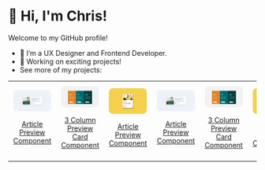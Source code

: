 # 👋 Hi, I'm Chris!  
Welcome to my GitHub profile!  
- 🌱 I’m a UX Designer and Frontend Developer.  
- 🔭 Working on exciting projects!
  <br>
- See more of my projects:

<table>
  <tr>
    <td style="text-align: center; padding: 10px;">
      <a href="https://github.com/chrisbk9674/article-preview-component" target="_blank">
        <img src="https://github.com/chrisbk9674/chrisbk9674/raw/main/images/desktop-design-article-preview-component.jpg" alt="Article Preview Component" style="width: 200px; height: auto; border-radius: 8px;">
        <p>Article Preview Component</p>
      </a>
    </td>
    <td style="text-align: center; padding: 10px;">
      <a href="https://github.com/chrisbk9674/3-column-preview-card-component" target="_blank">
        <img src="https://github.com/chrisbk9674/chrisbk9674/raw/main/images/desktop-design-3-column.jpg" alt="3 Column Preview Card Component" style="width: 200px; height: auto; border-radius: 8px;">
        <p>3 Column Preview Card Component</p>
      </a>
    </td>
    <td style="text-align: center; padding: 10px;">
      <a href="https://github.com/chrisbk9674/blog-preview-card" target="_blank">
        <img src="https://github.com/chrisbk9674/chrisbk9674/raw/main/images/desktop-design-blog-preview-card.jpg" alt="Blog Preview Card" style="width: 200px; height: auto; border-radius: 8px;">
        <p>Article Preview Component</p>
      </a>
    </td>
    <td style="text-align: center; padding: 10px;">
      <a href="https://github.com/chrisbk9674/article-preview-component" target="_blank">
        <img src="https://github.com/chrisbk9674/chrisbk9674/raw/main/images/desktop-design-article-preview-component.jpg" alt="Article Preview Component" style="width: 200px; height: auto; border-radius: 8px;">
        <p>Article Preview Component</p>
      </a>
    </td>
    <td style="text-align: center; padding: 10px;">
      <a href="https://github.com/chrisbk9674/3-column-preview-card-component" target="_blank">
        <img src="https://github.com/chrisbk9674/chrisbk9674/raw/main/images/desktop-design-3-column.jpg" alt="3 Column Preview Card Component" style="width: 200px; height: auto; border-radius: 8px;">
        <p>3 Column Preview Card Component</p>
      </a>
    </td>
    <td style="text-align: center; padding: 10px;">
      <a href="https://github.com/chrisbk9674/blog-preview-card" target="_blank">
        <img src="https://github.com/chrisbk9674/chrisbk9674/raw/main/images/desktop-design-blog-preview-card.jpg" alt="Blog Preview Card" style="width: 200px; height: auto; border-radius: 8px;">
        <p>Article Preview Component</p>
      </a>
    </td>
    <td style="text-align: center; padding: 10px;">
      <a href="https://github.com/chrisbk9674/article-preview-component" target="_blank">
        <img src="https://github.com/chrisbk9674/chrisbk9674/raw/main/images/desktop-design-article-preview-component.jpg" alt="Article Preview Component" style="width: 200px; height: auto; border-radius: 8px;">
        <p>Article Preview Component</p>
      </a>
    </td>
    <td style="text-align: center; padding: 10px;">
      <a href="https://github.com/chrisbk9674/3-column-preview-card-component" target="_blank">
        <img src="https://github.com/chrisbk9674/chrisbk9674/raw/main/images/desktop-design-3-column.jpg" alt="3 Column Preview Card Component" style="width: 200px; height: auto; border-radius: 8px;">
        <p>3 Column Preview Card Component</p>
      </a>
    </td>
    <td style="text-align: center; padding: 10px;">
      <a href="https://github.com/chrisbk9674/blog-preview-card" target="_blank">
        <img src="https://github.com/chrisbk9674/chrisbk9674/raw/main/images/desktop-design-blog-preview-card.jpg" alt="Blog Preview Card" style="width: 200px; height: auto; border-radius: 8px;">
        <p>Article Preview Component</p>
      </a>
    </td>
  </tr>
  
</table>

















    
<!--## 📈 GitHub Stats  

<table>
  <tr>
    <td><img src="https://github-readme-stats.vercel.app/api?username=chrisbk9674&show_icons=true&theme=tokyonight" height="150"/></td>
    <td><img src="https://github-readme-stats.vercel.app/api/top-langs/?username=chrisbk9674&layout=compact&theme=tokyonight" height="150"/></td>
   
  </tr>
</table> -->
